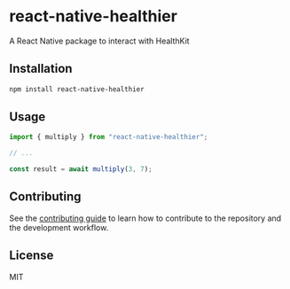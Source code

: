 # react-native-healthier

A React Native package to interact with HealthKit

## Installation

```sh
npm install react-native-healthier
```

## Usage

```js
import { multiply } from "react-native-healthier";

// ...

const result = await multiply(3, 7);
```

## Contributing

See the [contributing guide](CONTRIBUTING.md) to learn how to contribute to the repository and the development workflow.

## License

MIT
